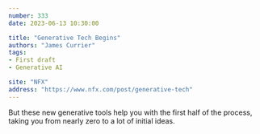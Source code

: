 ```yaml
---
number: 333
date: 2023-06-13 10:30:00

title: "Generative Tech Begins"
authors: "James Currier"
tags:
- First draft
- Generative AI

site: "NFX"
address: "https://www.nfx.com/post/generative-tech"
---
```


But these new generative tools help you with the first half of the process, taking you from nearly zero to a lot of initial ideas.